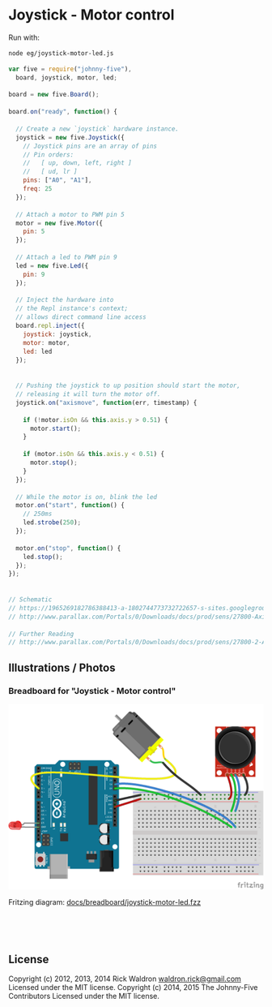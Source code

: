 <!--remove-start-->

# Joystick - Motor control



Run with:
```bash
node eg/joystick-motor-led.js
```

<!--remove-end-->

```javascript
var five = require("johnny-five"),
  board, joystick, motor, led;

board = new five.Board();

board.on("ready", function() {

  // Create a new `joystick` hardware instance.
  joystick = new five.Joystick({
    // Joystick pins are an array of pins
    // Pin orders:
    //   [ up, down, left, right ]
    //   [ ud, lr ]
    pins: ["A0", "A1"],
    freq: 25
  });

  // Attach a motor to PWM pin 5
  motor = new five.Motor({
    pin: 5
  });

  // Attach a led to PWM pin 9
  led = new five.Led({
    pin: 9
  });

  // Inject the hardware into
  // the Repl instance's context;
  // allows direct command line access
  board.repl.inject({
    joystick: joystick,
    motor: motor,
    led: led
  });


  // Pushing the joystick to up position should start the motor,
  // releasing it will turn the motor off.
  joystick.on("axismove", function(err, timestamp) {

    if (!motor.isOn && this.axis.y > 0.51) {
      motor.start();
    }

    if (motor.isOn && this.axis.y < 0.51) {
      motor.stop();
    }
  });

  // While the motor is on, blink the led
  motor.on("start", function() {
    // 250ms
    led.strobe(250);
  });

  motor.on("stop", function() {
    led.stop();
  });
});


// Schematic
// https://1965269182786388413-a-1802744773732722657-s-sites.googlegroups.com/site/parallaxinretailstores/home/2-axis-joystick/Joystick-6.png
// http://www.parallax.com/Portals/0/Downloads/docs/prod/sens/27800-Axis%20JoyStick_B%20Schematic.pdf

// Further Reading
// http://www.parallax.com/Portals/0/Downloads/docs/prod/sens/27800-2-AxisJoystick-v1.2.pdf

```


## Illustrations / Photos


### Breadboard for "Joystick - Motor control"



![docs/breadboard/joystick-motor-led.png](breadboard/joystick-motor-led.png)<br>

Fritzing diagram: [docs/breadboard/joystick-motor-led.fzz](breadboard/joystick-motor-led.fzz)

&nbsp;





&nbsp;

<!--remove-start-->

## License
Copyright (c) 2012, 2013, 2014 Rick Waldron <waldron.rick@gmail.com>
Licensed under the MIT license.
Copyright (c) 2014, 2015 The Johnny-Five Contributors
Licensed under the MIT license.

<!--remove-end-->
